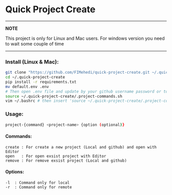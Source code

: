 # Quick Project Create
---
**NOTE**

This project is only for Linux and Mac users. For windows version you need to wait some couple of time

---

### Install (Linux & Mac): 
```bash
git clone "https://github.com/FIMehedi/quick-project-create.git ~/.quick-project-create"
cd ~/.quick-project-create
pip install -r requirements.txt
mv default.env .env
# Then open .env file and update by your github username password or token (if you want to login github by token). Don't change file format.
source ~/.quick-project-create/.project-commands.sh
vim ~/.bashrc # then insert 'source ~/.quick-project-create/.project-commands.sh' for zsh it will be vim ~/.zshrc
```

### Usage:
```bash
project-{command} <project-name> {option (optional)}
```

#### Commands:
```
create : For create a new project (Local and github) and open with Editor
open   : For open exsist project with Editor
remove : For remove exsist project (Local and github)
```	

#### Options:
```
-l  : Command only for local
-r  : Command only for remote
```
